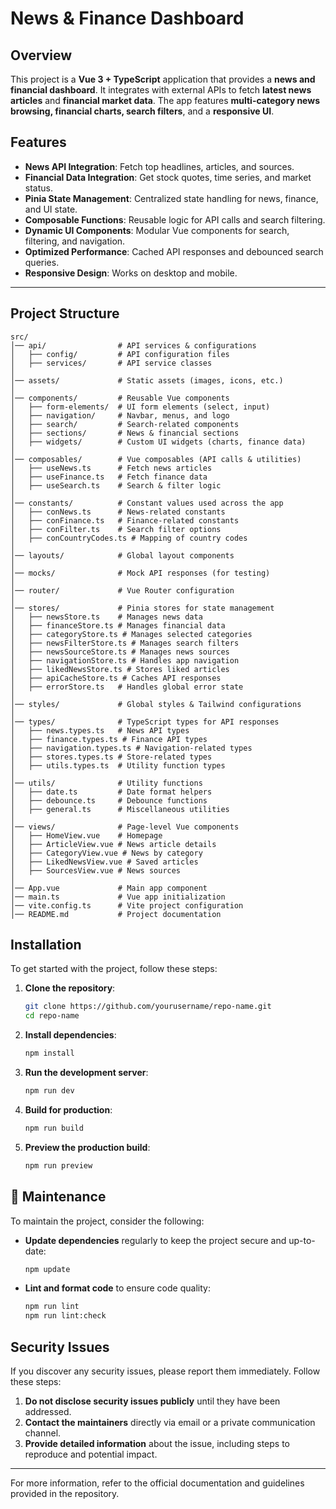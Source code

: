# News & Finance Dashboard

## Overview

This project is a **Vue 3 + TypeScript** application that provides a **news and financial dashboard**. It integrates with external APIs to fetch **latest news articles** and **financial market data**. The app features **multi-category news browsing, financial charts, search filters**, and a **responsive UI**.

## Features

- **News API Integration**: Fetch top headlines, articles, and sources.
- **Financial Data Integration**: Get stock quotes, time series, and market status.
- **Pinia State Management**: Centralized state handling for news, finance, and UI state.
- **Composable Functions**: Reusable logic for API calls and search filtering.
- **Dynamic UI Components**: Modular Vue components for search, filtering, and navigation.
- **Optimized Performance**: Cached API responses and debounced search queries.
- **Responsive Design**: Works on desktop and mobile.

---

## Project Structure

```
src/
│── api/                # API services & configurations
│   ├── config/         # API configuration files
│   ├── services/       # API service classes
│
│── assets/             # Static assets (images, icons, etc.)
│
│── components/         # Reusable Vue components
│   ├── form-elements/  # UI form elements (select, input)
│   ├── navigation/     # Navbar, menus, and logo
│   ├── search/         # Search-related components
│   ├── sections/       # News & financial sections
│   ├── widgets/        # Custom UI widgets (charts, finance data)
│
│── composables/        # Vue composables (API calls & utilities)
│   ├── useNews.ts      # Fetch news articles
│   ├── useFinance.ts   # Fetch finance data
│   ├── useSearch.ts    # Search & filter logic
│
│── constants/          # Constant values used across the app
│   ├── conNews.ts      # News-related constants
│   ├── conFinance.ts   # Finance-related constants
│   ├── conFilter.ts    # Search filter options
│   ├── conCountryCodes.ts # Mapping of country codes
│
│── layouts/            # Global layout components
│
│── mocks/              # Mock API responses (for testing)
│
│── router/             # Vue Router configuration
│
│── stores/             # Pinia stores for state management
│   ├── newsStore.ts    # Manages news data
│   ├── financeStore.ts # Manages financial data
│   ├── categoryStore.ts # Manages selected categories
│   ├── newsFilterStore.ts # Manages search filters
│   ├── newsSourceStore.ts # Manages news sources
│   ├── navigationStore.ts # Handles app navigation
│   ├── likedNewsStore.ts # Stores liked articles
│   ├── apiCacheStore.ts # Caches API responses
│   ├── errorStore.ts   # Handles global error state
│
│── styles/             # Global styles & Tailwind configurations
│
│── types/              # TypeScript types for API responses
│   ├── news.types.ts   # News API types
│   ├── finance.types.ts # Finance API types
│   ├── navigation.types.ts # Navigation-related types
│   ├── stores.types.ts # Store-related types
│   ├── utils.types.ts  # Utility function types
│
│── utils/              # Utility functions
│   ├── date.ts         # Date format helpers
│   ├── debounce.ts     # Debounce functions
│   ├── general.ts      # Miscellaneous utilities
│
│── views/              # Page-level Vue components
│   ├── HomeView.vue    # Homepage
│   ├── ArticleView.vue # News article details
│   ├── CategoryView.vue # News by category
│   ├── LikedNewsView.vue # Saved articles
│   ├── SourcesView.vue # News sources
│
│── App.vue             # Main app component
│── main.ts             # Vue app initialization
│── vite.config.ts      # Vite project configuration
│── README.md           # Project documentation
```

## Installation

To get started with the project, follow these steps:

1. **Clone the repository**:
    ```sh
    git clone https://github.com/yourusername/repo-name.git
    cd repo-name
    ```

2. **Install dependencies**:
    ```sh
    npm install
    ```

3. **Run the development server**:
    ```sh
    npm run dev
    ```

4. **Build for production**:
    ```sh
    npm run build
    ```

5. **Preview the production build**:
    ```sh
    npm run preview
    ```

## 🔧 Maintenance

To maintain the project, consider the following:

- **Update dependencies** regularly to keep the project secure and up-to-date:
    ```sh
    npm update
    ```

- **Lint and format code** to ensure code quality:
    ```sh
    npm run lint
    npm run lint:check
    ```

## Security Issues

If you discover any security issues, please report them immediately. Follow these steps:

1. **Do not disclose security issues publicly** until they have been addressed.
2. **Contact the maintainers** directly via email or a private communication channel.
3. **Provide detailed information** about the issue, including steps to reproduce and potential impact.

---

For more information, refer to the official documentation and guidelines provided in the repository.
